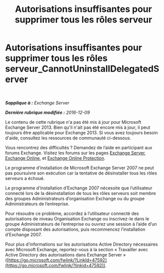 ﻿---
title: 'Autorisations insuffisantes pour supprimer tous les rôles serveur'
TOCTitle: Autorisations insuffisantes pour supprimer tous les rôles serveur_CannotUninstallDelegatedServer
ms:assetid: 214ae6f3-15e7-4337-99e8-40f9547c8e0c
ms:mtpsurl: https://technet.microsoft.com/fr-fr/library/ms.exch.setupreadiness.cannotuninstalldelegatedserver(v=EXCHG.150)
ms:contentKeyID: 50477634
ms.date: 05/23/2018
mtps_version: v=EXCHG.150
ms.translationtype: MT
---

# Autorisations insuffisantes pour supprimer tous les rôles serveur\_CannotUninstallDelegatedServer

 

_**Sapplique à :** Exchange Server_

_**Dernière rubrique modifiée :** 2016-12-09_

Le contenu de cette rubrique n'a pas été mis à jour pour Microsoft Exchange Server 2013. Bien qu'il n'ait pas été encore mis à jour, il peut toujours être applicable pour Exchange 2013. Si vous avez toujours besoin d'aide, consultez les ressources de communauté ci-dessous.

Vous rencontrez des difficultés ? Demandez de l’aide en participant aux forums Exchange. Visitez les forums sur les pages [Exchange Server](https://go.microsoft.com/fwlink/p/?linkid=60612), [Exchange Online](https://go.microsoft.com/fwlink/p/?linkid=267542), et [Exchange Online Protection](https://go.microsoft.com/fwlink/p/?linkid=285351).

Le programme d’installation de Microsoft Exchange Server 2007 ne peut pas poursuivre son exécution car la tentative de désinstaller tous les rôles serveurs a échoué.

Le programme d’installation d’Exchange 2007 nécessite que l’utilisateur connecté lors de la désinstallation de tous les rôles serveurs soit membre des groupes Administrateurs d’organisation Exchange ou du groupe Administrateurs de l’entreprise.

Pour résoudre ce problème, accordez à l’utilisateur connecté des autorisations de niveau Organisation Exchange ou inscrivez-le dans le groupe Administrateurs de l’entreprise ou ouvrez une session à l’aide d’un compte disposant des autorisations, puis recommencez l’installation d’Exchange 2007.

Pour plus d’informations sur les autorisations Active Directory nécessaires avec Microsoft Exchange, reportez-vous à la section « Travailler avec Active Directory des autorisations dans Exchange Server » ([https://go.microsoft.com/fwlink/?LinkId=47592](https://go.microsoft.com/fwlink/?linkid=47592)).

